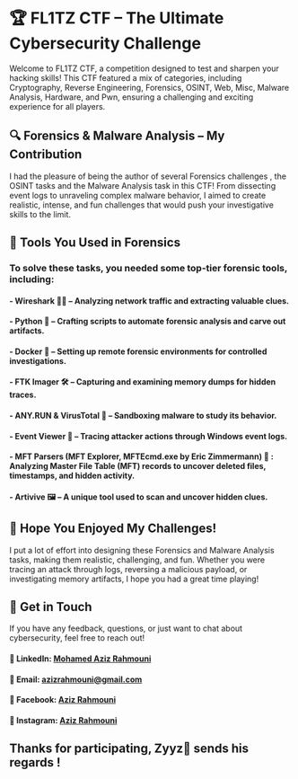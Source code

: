 # 🏆 FL1TZ CTF – The Ultimate Cybersecurity Challenge
Welcome to FL1TZ CTF, a competition designed to test and sharpen your hacking skills! This CTF featured a mix of categories, including Cryptography, Reverse Engineering, Forensics, OSINT, Web, Misc, Malware Analysis, Hardware, and Pwn, ensuring a challenging and exciting experience for all players.

## 🔍 Forensics & Malware Analysis – My Contribution
I had the pleasure of being the author of several Forensics challenges , the OSINT tasks and the Malware Analysis task in this CTF! From dissecting event logs to unraveling complex malware behavior, I aimed to create realistic, intense, and fun challenges that would push your investigative skills to the limit.

## 🔧 Tools You Used in Forensics
### To solve these tasks, you needed some top-tier forensic tools, including:

#### - Wireshark 🕵️‍♂️ – Analyzing network traffic and extracting valuable clues.
#### - Python 🐍 – Crafting scripts to automate forensic analysis and carve out artifacts.
#### - Docker 🐳 – Setting up remote forensic environments for controlled investigations.
#### - FTK Imager 🛠️ – Capturing and examining memory dumps for hidden traces.
#### - ANY.RUN & VirusTotal 🦠 – Sandboxing malware to study its behavior.
#### - Event Viewer 📜 – Tracing attacker actions through Windows event logs.
#### - MFT Parsers (MFT Explorer, MFTEcmd.exe by Eric Zimmermann) 💾 : Analyzing Master File Table (MFT) records to uncover deleted files, timestamps, and hidden activity.
#### - Artivive 🖼️ – A unique tool used to scan and uncover hidden clues.

## 🚀 Hope You Enjoyed My Challenges!
I put a lot of effort into designing these Forensics and Malware Analysis tasks, making them realistic, challenging, and fun. Whether you were tracing an attack through logs, reversing a malicious payload, or investigating memory artifacts, I hope you had a great time playing!

## 📩 Get in Touch
If you have any feedback, questions, or just want to chat about cybersecurity, feel free to reach out!

#### 🔹 LinkedIn: [Mohamed Aziz Rahmouni](https://www.linkedin.com/in/azizrahmouni/)
#### 🔹 Email: azizrahmouni@gmail.com
#### 🔹 Facebook: [Aziz Rahmouni](https://www.facebook.com/Aziz.Rahmouni4/)  
#### 🔹 Instagram: [Aziz Rahmouni](https://www.instagram.com/aziz_rahmouni4/)


## Thanks for participating, Zyyz🔱 sends his regards !
